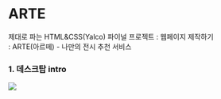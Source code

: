 # ARTE
제대로 파는 HTML&amp;CSS(Yalco) 파이널 프로젝트 : 웹페이지 제작하기 <br>
: ARTE(아르떼) - 나만의 전시 추천 서비스

### 1. 데스크탑 intro
<img src="https://user-images.githubusercontent.com/69065439/219132191-973df18d-7b54-4bfe-9a22-a2762236d78f.png">
